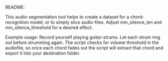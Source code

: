 README: 

This audio-segmentation tool helps to create a dataset for a chord-recognition model, or to simply slice audio-files. 
Adjust min_silence_len and min_silence_threshold for a desired effect. 

Example usage: 
Record yourself playing guitar-strums. Let each strum ring out before strumming again. The script checks for volume threshold 
in the audiofile, so once each chord fades out the script will extract that chord and export it into your destination folder. 
